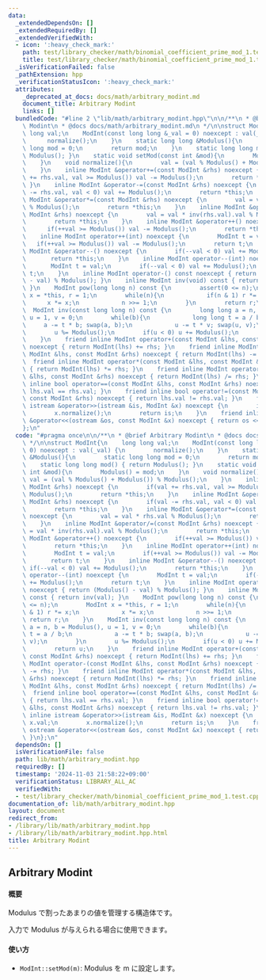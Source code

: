 ```yaml
---
data:
  _extendedDependsOn: []
  _extendedRequiredBy: []
  _extendedVerifiedWith:
  - icon: ':heavy_check_mark:'
    path: test/library_checker/math/binomial_coefficient_prime_mod_1.test.cpp
    title: test/library_checker/math/binomial_coefficient_prime_mod_1.test.cpp
  _isVerificationFailed: false
  _pathExtension: hpp
  _verificationStatusIcon: ':heavy_check_mark:'
  attributes:
    _deprecated_at_docs: docs/math/arbitrary_modint.md
    document_title: Arbitrary Modint
    links: []
  bundledCode: "#line 2 \"lib/math/arbitrary_modint.hpp\"\n\n/**\n * @brief Arbitrary\
    \ Modint\n * @docs docs/math/arbitrary_modint.md\n */\n\nstruct ModInt{\n    long\
    \ long val;\n    ModInt(const long long &_val = 0) noexcept : val(_val) {\n  \
    \      normalize();\n    }\n    static long long &Modulus(){\n        static long\
    \ long mod = 0;\n        return mod;\n    }\n    static long long mod() { return\
    \ Modulus(); }\n    static void setMod(const int &mod){\n        Modulus() = mod;\n\
    \    }\n    void normalize(){\n        val = (val % Modulus() + Modulus()) % Modulus();\n\
    \    }\n    inline ModInt &operator+=(const ModInt &rhs) noexcept {\n        if(val\
    \ += rhs.val, val >= Modulus()) val -= Modulus();\n        return *this;\n   \
    \ }\n    inline ModInt &operator-=(const ModInt &rhs) noexcept {\n        if(val\
    \ -= rhs.val, val < 0) val += Modulus();\n        return *this;\n    }\n    inline\
    \ ModInt &operator*=(const ModInt &rhs) noexcept {\n        val = val * rhs.val\
    \ % Modulus();\n        return *this;\n    }\n    inline ModInt &operator/=(const\
    \ ModInt &rhs) noexcept {\n        val = val * inv(rhs.val).val % Modulus();\n\
    \        return *this;\n    }\n    inline ModInt &operator++() noexcept {\n  \
    \      if(++val >= Modulus()) val -= Modulus();\n        return *this;\n    }\n\
    \    inline ModInt operator++(int) noexcept {\n        ModInt t = val;\n     \
    \   if(++val >= Modulus()) val -= Modulus();\n        return t;\n    }\n    inline\
    \ ModInt &operator--() noexcept {\n        if(--val < 0) val += Modulus();\n \
    \       return *this;\n    }\n    inline ModInt operator--(int) noexcept {\n \
    \       ModInt t = val;\n        if(--val < 0) val += Modulus();\n        return\
    \ t;\n    }\n    inline ModInt operator-() const noexcept { return (Modulus()\
    \ - val) % Modulus(); }\n    inline ModInt inv(void) const { return inv(val);\
    \ }\n    ModInt pow(long long n) const {\n        assert(0 <= n);\n        ModInt\
    \ x = *this, r = 1;\n        while(n){\n            if(n & 1) r *= x;\n      \
    \      x *= x;\n            n >>= 1;\n        }\n        return r;\n    }\n  \
    \  ModInt inv(const long long n) const {\n        long long a = n, b = Modulus(),\
    \ u = 1, v = 0;\n        while(b){\n            long long t = a / b;\n       \
    \     a -= t * b; swap(a, b);\n            u -= t * v; swap(u, v);\n        }\n\
    \        u %= Modulus();\n        if(u < 0) u += Modulus();\n        return u;\n\
    \    }\n    friend inline ModInt operator+(const ModInt &lhs, const ModInt &rhs)\
    \ noexcept { return ModInt(lhs) += rhs; }\n    friend inline ModInt operator-(const\
    \ ModInt &lhs, const ModInt &rhs) noexcept { return ModInt(lhs) -= rhs; }\n  \
    \  friend inline ModInt operator*(const ModInt &lhs, const ModInt &rhs) noexcept\
    \ { return ModInt(lhs) *= rhs; }\n    friend inline ModInt operator/(const ModInt\
    \ &lhs, const ModInt &rhs) noexcept { return ModInt(lhs) /= rhs; }\n    friend\
    \ inline bool operator==(const ModInt &lhs, const ModInt &rhs) noexcept { return\
    \ lhs.val == rhs.val; }\n    friend inline bool operator!=(const ModInt &lhs,\
    \ const ModInt &rhs) noexcept { return lhs.val != rhs.val; }\n    friend inline\
    \ istream &operator>>(istream &is, ModInt &x) noexcept {\n        is >> x.val;\n\
    \        x.normalize();\n        return is;\n    }\n    friend inline ostream\
    \ &operator<<(ostream &os, const ModInt &x) noexcept { return os << x.val; }\n\
    };\n"
  code: "#pragma once\n\n/**\n * @brief Arbitrary Modint\n * @docs docs/math/arbitrary_modint.md\n\
    \ */\n\nstruct ModInt{\n    long long val;\n    ModInt(const long long &_val =\
    \ 0) noexcept : val(_val) {\n        normalize();\n    }\n    static long long\
    \ &Modulus(){\n        static long long mod = 0;\n        return mod;\n    }\n\
    \    static long long mod() { return Modulus(); }\n    static void setMod(const\
    \ int &mod){\n        Modulus() = mod;\n    }\n    void normalize(){\n       \
    \ val = (val % Modulus() + Modulus()) % Modulus();\n    }\n    inline ModInt &operator+=(const\
    \ ModInt &rhs) noexcept {\n        if(val += rhs.val, val >= Modulus()) val -=\
    \ Modulus();\n        return *this;\n    }\n    inline ModInt &operator-=(const\
    \ ModInt &rhs) noexcept {\n        if(val -= rhs.val, val < 0) val += Modulus();\n\
    \        return *this;\n    }\n    inline ModInt &operator*=(const ModInt &rhs)\
    \ noexcept {\n        val = val * rhs.val % Modulus();\n        return *this;\n\
    \    }\n    inline ModInt &operator/=(const ModInt &rhs) noexcept {\n        val\
    \ = val * inv(rhs.val).val % Modulus();\n        return *this;\n    }\n    inline\
    \ ModInt &operator++() noexcept {\n        if(++val >= Modulus()) val -= Modulus();\n\
    \        return *this;\n    }\n    inline ModInt operator++(int) noexcept {\n\
    \        ModInt t = val;\n        if(++val >= Modulus()) val -= Modulus();\n \
    \       return t;\n    }\n    inline ModInt &operator--() noexcept {\n       \
    \ if(--val < 0) val += Modulus();\n        return *this;\n    }\n    inline ModInt\
    \ operator--(int) noexcept {\n        ModInt t = val;\n        if(--val < 0) val\
    \ += Modulus();\n        return t;\n    }\n    inline ModInt operator-() const\
    \ noexcept { return (Modulus() - val) % Modulus(); }\n    inline ModInt inv(void)\
    \ const { return inv(val); }\n    ModInt pow(long long n) const {\n        assert(0\
    \ <= n);\n        ModInt x = *this, r = 1;\n        while(n){\n            if(n\
    \ & 1) r *= x;\n            x *= x;\n            n >>= 1;\n        }\n       \
    \ return r;\n    }\n    ModInt inv(const long long n) const {\n        long long\
    \ a = n, b = Modulus(), u = 1, v = 0;\n        while(b){\n            long long\
    \ t = a / b;\n            a -= t * b; swap(a, b);\n            u -= t * v; swap(u,\
    \ v);\n        }\n        u %= Modulus();\n        if(u < 0) u += Modulus();\n\
    \        return u;\n    }\n    friend inline ModInt operator+(const ModInt &lhs,\
    \ const ModInt &rhs) noexcept { return ModInt(lhs) += rhs; }\n    friend inline\
    \ ModInt operator-(const ModInt &lhs, const ModInt &rhs) noexcept { return ModInt(lhs)\
    \ -= rhs; }\n    friend inline ModInt operator*(const ModInt &lhs, const ModInt\
    \ &rhs) noexcept { return ModInt(lhs) *= rhs; }\n    friend inline ModInt operator/(const\
    \ ModInt &lhs, const ModInt &rhs) noexcept { return ModInt(lhs) /= rhs; }\n  \
    \  friend inline bool operator==(const ModInt &lhs, const ModInt &rhs) noexcept\
    \ { return lhs.val == rhs.val; }\n    friend inline bool operator!=(const ModInt\
    \ &lhs, const ModInt &rhs) noexcept { return lhs.val != rhs.val; }\n    friend\
    \ inline istream &operator>>(istream &is, ModInt &x) noexcept {\n        is >>\
    \ x.val;\n        x.normalize();\n        return is;\n    }\n    friend inline\
    \ ostream &operator<<(ostream &os, const ModInt &x) noexcept { return os << x.val;\
    \ }\n};\n"
  dependsOn: []
  isVerificationFile: false
  path: lib/math/arbitrary_modint.hpp
  requiredBy: []
  timestamp: '2024-11-03 21:58:22+09:00'
  verificationStatus: LIBRARY_ALL_AC
  verifiedWith:
  - test/library_checker/math/binomial_coefficient_prime_mod_1.test.cpp
documentation_of: lib/math/arbitrary_modint.hpp
layout: document
redirect_from:
- /library/lib/math/arbitrary_modint.hpp
- /library/lib/math/arbitrary_modint.hpp.html
title: Arbitrary Modint
---
```

## Arbitrary Modint

#### 概要

Modulus で割ったあまりの値を管理する構造体です。

入力で Modulus が与えられる場合に使用できます。

#### 使い方

- `ModInt::setMod(m)`: Modulus を m に設定します。
